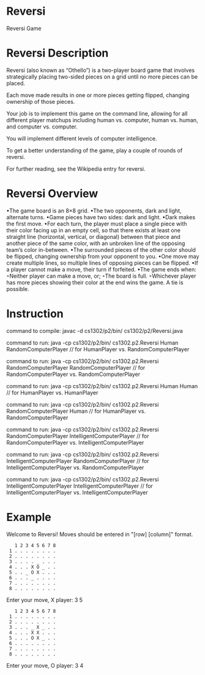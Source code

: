# Reversi

Reversi Game

# Reversi Description

Reversi (also known as “Othello”) is a two-player board game that involves strategically placing two-sided pieces on a grid until no more pieces can be placed. 

Each move made results in one or more pieces getting flipped, changing ownership of those pieces. 

Your job is to implement this game on the command line, allowing for all different player matchups including human vs. computer, human vs. human, and computer vs. computer. 

You will implement different levels of computer intelligence. 

To get a better understanding of the game, play a couple of rounds of reversi. 

For further reading, see the Wikipedia entry for reversi.

# Reversi Overview

•The game board is an 8×8 grid.
•The two opponents, dark and light, alternate turns.
•Game pieces have two sides: dark and light.
•Dark makes the first move.
•For each turn, the player must place a single piece with their color facing up in an empty cell, so that there exists at least one straight line (horizontal, vertical, or diagonal) between that piece and another piece of the same color, with an unbroken line of the opposing team’s color in-between.
•The surrounded pieces of the other color should be flipped, changing ownership from your opponent to you.
•One move may create multiple lines, so multiple lines of opposing pieces can be flipped.
•If a player cannot make a move, their turn if forfeited.
•The game ends when:
 ◦Neither player can make a move, or;
 ◦The board is full.
 ◦Whichever player has more pieces showing their color at the end wins the game. A tie is possible.

# Instruction

command to compile: javac -d cs1302/p2/bin/ cs1302/p2/Reversi.java

command to run: java -cp cs1302/p2/bin/ cs1302.p2.Reversi Human RandomComputerPlayer // for HumanPlayer vs. RandomComputerPlayer

command to run: java -cp cs1302/p2/bin/ cs1302.p2.Reversi RandomComputerPlayer RandomComputerPlayer // for RandomComputerPlayer vs. RandomComputerPlayer

command to run: java -cp cs1302/p2/bin/ cs1302.p2.Reversi Human Human // for HumanPlayer vs. HumanPlayer

command to run: java -cp cs1302/p2/bin/ cs1302.p2.Reversi RandomComputerPlayer Human // for HumanPlayer vs. RandomComputerPlayer

command to run: java -cp cs1302/p2/bin/ cs1302.p2.Reversi RandomComputerPlayer IntelligentComputerPlayer // for RandomComputerPlayer vs. IntelligentComputerPlayer

command to run: java -cp cs1302/p2/bin/ cs1302.p2.Reversi IntelligentComputerPlayer RandomComputerPlayer // for IntelligentComputerPlayer vs. RandomComputerPlayer

command to run: java -cp cs1302/p2/bin/ cs1302.p2.Reversi IntelligentComputerPlayer IntelligentComputerPlayer // for IntelligentComputerPlayer vs. IntelligentComputerPlayer


# Example

   Welcome to Reversi!  Moves should be entered in "[row] [column]" format.

       1 2 3 4 5 6 7 8
     1 . . . . . . . .
     2 . . . . . . . .
     3 . . . . _ . . .
     4 . . . X O _ . .
     5 . . _ O X . . .
     6 . . . _ . . . .
     7 . . . . . . . .
     8 . . . . . . . .

   Enter your move, X player: 3 5

       1 2 3 4 5 6 7 8
     1 . . . . . . . .
     2 . . . . . . . .
     3 . . . _ X _ . .
     4 . . . X X . . .
     5 . . . O X _ . .
     6 . . . . . . . .
     7 . . . . . . . .
     8 . . . . . . . .

   Enter your move, O player: 3 4
